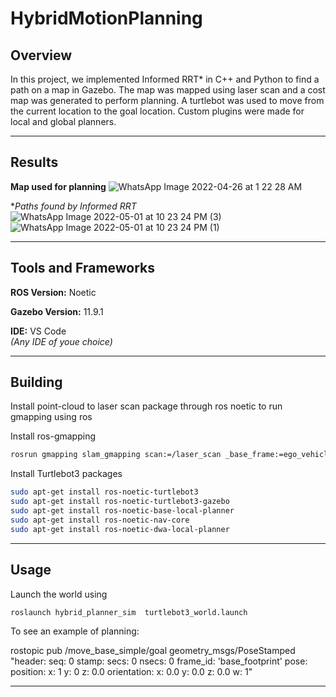 # HybridMotionPlanning

## Overview
In this project, we implemented Informed RRT* in C++ and Python to find a path on a map in Gazebo. The map was mapped using laser scan and a cost map was generated to perform planning. A turtlebot was used to move from the current location to the goal location. Custom plugins were made for local and global planners.

---

## Results
**Map used for planning**
![WhatsApp Image 2022-04-26 at 1 22 28 AM](https://user-images.githubusercontent.com/35029771/178841203-43d9fb26-d69c-43c8-82eb-7a00a3e3c9ab.jpeg)

**Paths found by Informed RRT* 
![WhatsApp Image 2022-05-01 at 10 23 24 PM (3)](https://user-images.githubusercontent.com/35029771/178841224-acf93c0d-a095-417d-90d2-3a725350fd46.jpeg)
![WhatsApp Image 2022-05-01 at 10 23 24 PM (1)](https://user-images.githubusercontent.com/35029771/178841485-dc0b27d1-dc04-41b7-aa60-b20eef929d1d.jpeg)

---
## Tools and Frameworks
**ROS Version:** Noetic

**Gazebo Version:** 11.9.1

**IDE:** VS Code <br>
*(Any IDE of youe choice)*

---
## Building

Install point-cloud to laser scan package through ros noetic
to  run gmapping using ros

Install ros-gmapping
```sh
rosrun gmapping slam_gmapping scan:=/laser_scan _base_frame:=ego_vehicle _map_update_interval:=0.5
```

Install Turtlebot3 packages

```sh
sudo apt-get install ros-noetic-turtlebot3
sudo apt-get install ros-noetic-turtlebot3-gazebo
sudo apt-get install ros-noetic-base-local-planner
sudo apt-get install ros-noetic-nav-core
sudo apt-get install ros-noetic-dwa-local-planner

```


---
## Usage

Launch the world using

```sh 
roslaunch hybrid_planner_sim  turtlebot3_world.launch
```

To see an example of planning: 

rostopic pub /move_base_simple/goal geometry_msgs/PoseStamped "header:
  seq: 0
  stamp:
    secs: 0
    nsecs: 0
  frame_id: 'base_footprint'
pose:
  position:
    x: 1
    y: 0
    z: 0.0
  orientation:
    x: 0.0
    y: 0.0
    z: 0.0
    w: 1" 

---

